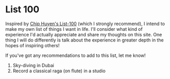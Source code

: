 # List 100

Inspired by [Chip Huyen's List-100]([https://huyenchip.com/list-100/](https://huyenchip.com/list-100/)) (which I strongly recommend), I intend to make my own list of things I want in life. I'll consider what kind of experience I'd actually appreciate and share my thoughts on this site. One thing I will do differently is talk about the experience in greater depth in the hopes of inspiring others!

If you've got any recommendations to add to this list, let me know!

1. Sky-diving in Dubai
2. Record a classical raga (on flute) in a studio




